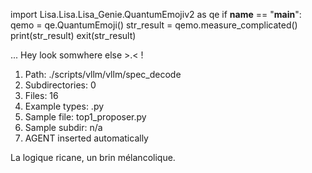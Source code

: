 
import Lisa.Lisa.Lisa_Genie.QuantumEmojiv2 as qe
if __name__ == "__main__":
  qemo = qe.QuantumEmoji()
  str_result = qemo.measure_complicated()
  print(str_result)
  exit(str_result)

... Hey look somwhere else >.< !

1. Path: ./scripts/vllm/vllm/spec_decode
2. Subdirectories: 0
3. Files: 16
4. Example types: .py
5. Sample file: top1_proposer.py
6. Sample subdir: n/a
7. AGENT inserted automatically

La logique ricane, un brin mélancolique.
